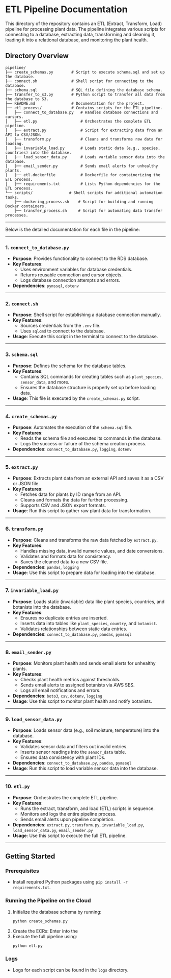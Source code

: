 
# ETL Pipeline Documentation

This directory of the repository contains an ETL (Extract, Transform, Load) pipeline for processing plant data. The pipeline integrates various scripts for connecting to a database, extracting data, transforming and cleaning it, loading it into a relational database, and monitoring the plant health.

## Directory Overview

```
pipeline/
├── create_schemas.py        # Script to execute schema.sql and set up the database.
├── connect.sh               # Shell script for connecting to the database.
├── schema.sql               # SQL file defining the database schema.
├── transfer_to_s3.py        # Python script to transfer all data from the database to S3.
├── README.md                # Documentation for the project.
├── etl_process/             # Contains scripts for the ETL pipeline.
│   ├── connect_to_database.py   # Handles database connections and cursors.
│   ├── etl.py                   # Orchestrates the complete ETL pipeline.
│   ├── extract.py               # Script for extracting data from an API to CSV/JSON.
│   ├── transform.py             # Cleans and transforms raw data for loading.
│   ├── invariable_load.py       # Loads static data (e.g., species, countries) into the database.
│   ├── load_sensor_data.py      # Loads variable sensor data into the database.
│   ├── email_sender.py          # Sends email alerts for unhealthy plants.
│   ├── etl.dockerfile           # Dockerfile for containerizing the ETL process.
│   ├── requirements.txt         # Lists Python dependencies for the ETL process.
└── scripts/                # Shell scripts for additional automation tasks.
    ├── dockering_process.sh    # Script for building and running Docker containers.
    ├── transfer_process.sh     # Script for automating data transfer processes.
```

---

Below is the detailed documentation for each file in the pipeline:

---

### 1. `connect_to_database.py`
- **Purpose**: Provides functionality to connect to the RDS database.
- **Key Features**:
  - Uses environment variables for database credentials.
  - Returns reusable connection and cursor objects.
  - Logs database connection attempts and errors.
- **Dependencies**: `pymssql`, `dotenv`

---

### 2. `connect.sh`
- **Purpose**: Shell script for establishing a database connection manually.
- **Key Features**:
  - Sources credentials from the `.env` file.
  - Uses `sqlcmd` to connect to the database.
- **Usage**: Execute this script in the terminal to connect to the database.

---

### 3. `schema.sql`
- **Purpose**: Defines the schema for the database tables.
- **Key Features**:
  - Contains SQL commands for creating tables such as `plant_species`, `sensor_data`, and more.
  - Ensures the database structure is properly set up before loading data.
- **Usage**: This file is executed by the `create_schemas.py` script.

---

### 4. `create_schemas.py`
- **Purpose**: Automates the execution of the `schema.sql` file.
- **Key Features**:
  - Reads the schema file and executes its commands in the database.
  - Logs the success or failure of the schema creation process.
- **Dependencies**: `connect_to_database.py`, `logging`, `dotenv`

---

### 5. `extract.py`
- **Purpose**: Extracts plant data from an external API and saves it as a CSV or JSON file.
- **Key Features**:
  - Fetches data for plants by ID range from an API.
  - Cleans and formats the data for further processing.
  - Supports CSV and JSON export formats.
- **Usage**: Run this script to gather raw plant data for transformation.

---

### 6. `transform.py`
- **Purpose**: Cleans and transforms the raw data fetched by `extract.py`.
- **Key Features**:
  - Handles missing data, invalid numeric values, and date conversions.
  - Validates and formats data for consistency.
  - Saves the cleaned data to a new CSV file.
- **Dependencies**: `pandas`, `logging`
- **Usage**: Use this script to prepare data for loading into the database.

---

### 7. `invariable_load.py`
- **Purpose**: Loads static (invariable) data like plant species, countries, and botanists into the database.
- **Key Features**:
  - Ensures no duplicate entries are inserted.
  - Inserts data into tables like `plant_species`, `country`, and `botanist`.
  - Validates relationships between static data entries.
- **Dependencies**: `connect_to_database.py`, `pandas`, `pymssql`

---

### 8. `email_sender.py`
- **Purpose**: Monitors plant health and sends email alerts for unhealthy plants.
- **Key Features**:
  - Checks plant health metrics against thresholds.
  - Sends email alerts to assigned botanists via AWS SES.
  - Logs all email notifications and errors.
- **Dependencies**: `boto3`, `csv`, `dotenv`, `logging`
- **Usage**: Use this script to monitor plant health and notify botanists.

---

### 9. `load_sensor_data.py`
- **Purpose**: Loads sensor data (e.g., soil moisture, temperature) into the database.
- **Key Features**:
  - Validates sensor data and filters out invalid entries.
  - Inserts sensor readings into the `sensor_data` table.
  - Ensures data consistency with plant IDs.
- **Dependencies**: `connect_to_database.py`, `pandas`, `pymssql`
- **Usage**: Run this script to load variable sensor data into the database.

---

### 10. `etl.py`
- **Purpose**: Orchestrates the complete ETL pipeline.
- **Key Features**:
  - Runs the extract, transform, and load (ETL) scripts in sequence.
  - Monitors and logs the entire pipeline process.
  - Sends email alerts upon pipeline completion.
- **Dependencies**: `extract.py`, `transform.py`, `invariable_load.py`, `load_sensor_data.py`, `email_sender.py`
- **Usage**: Use this script to execute the full ETL pipeline.

---

## Getting Started

### Prerequisites
- Install required Python packages using `pip install -r requirements.txt`.


### Running the Pipeline on the Cloud
1. Initialize the database schema by running:
   ```bash
   python create_schemas.py
   ```
2. Create the ECRs:
Enter into the 
2. Execute the full pipeline using:
   ```bash
   python etl.py
   ```

### Logs
- Logs for each script can be found in the `logs` directory.



